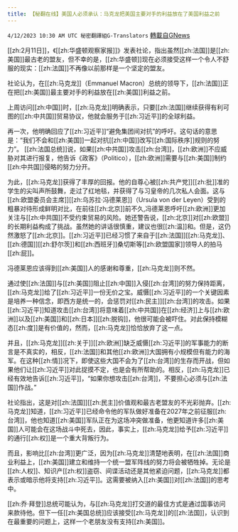 ```yaml
---
title: 【秘翻在线】美国人必须承认：马克龙把美国主要对手的利益放在了美国利益之前
---
```

`4/12/2023 10:30 AM UTC 秘密翻譯組G-Translators` [轉載自GNews](https://gnews.org/articles/1086712)

[[zh:2月11日]]，《[[zh:华盛顿观察家报]]》发表社论，指出虽然[[zh:法国]]是[[zh:美国]]最古老的盟友，但不幸的是，[[zh:华盛顿]]现在必须接受这样一个令人不舒服的现实：[[zh:法国]]不再像以前那样是一个坚定的盟友。

社论认为，在[[zh:马克龙]]（Emmanuel Macron）总统的领导下，[[zh:法国]]正在把[[zh:美国]]最主要对手的利益放在[[zh:美国]]利益之前。

上周访问[[zh:中国]]时，[[zh:马克龙]]明确表示，只要[[zh:法国]]继续获得有利可图的[[zh:中共国]]贸易协议，他就会服务于[[zh:习近平]]的全球利益。

再一次，他明确回应了[[zh:习近平]]“避免集团间对抗”的呼吁。这句话的意思是：“我们不会和[[zh:美国]]一起对抗[[zh:中国]]改写[[zh:国际秩序]]规则的努力”。 [[zh:法国总统]]说，如果[[zh:中共国]]攻击[[zh:台湾]]，[[zh:欧洲]]不应威胁对其进行报复，他告诉《政客》（Politico），[[zh:欧洲]]需要与[[zh:美国]]制约[[zh:中共国]]侵略的努力分开。

为此，[[zh:马克龙]]获得了丰厚的回报。他的自尊心被[[zh:共产党]][[zh:批]]准的学生的尖叫声所鼓舞，走过了红地毯，并获得了与习皇帝的几次私人会面。这与[[zh:欧盟委员会主席]][[zh:乌苏拉·冯德莱恩]]（Ursula von der Leyen）受到的粗暴对待形成鲜明对比，在前往[[zh:北京]]前不久,冯德莱恩呼吁[[zh:欧洲]]更加关注与[[zh:中共国]]不受约束贸易的风险。她还警告说，[[zh:北京]]对[[zh:欧盟]]的长期利益构成了挑战。虽然她的讲话很慎重，建议也很[[zh:温]]和。但是，这仍然激怒了[[zh:北京]]。[[zh:习近平]]已经习惯了来自于[[zh:法国]][[zh:马克龙]]、[[zh:德国]][[zh:舒尔茨]]和[[zh:西班牙]]桑切斯等[[zh:欧盟国家]]领导人的拍马[[zh:屁]]。

冯德莱恩应该得到[[zh:美国]]人的感谢和尊重，[[zh:马克龙]]则不然。

通过使[[zh:法国]]与[[zh:美国]]阻止[[zh:中国]]入侵[[zh:台湾]]的努力保持距离，[[zh:马克龙]]给了[[zh:习近平]]一份无价之宝。威慑[[zh:习近平]]的一个关键因素是培养一种信念，即西方是统一的，会惩罚对[[zh:民主]][[zh:台湾]]的攻击。如果[[zh:习近平]]知道攻击[[zh:台湾]]将意味着[[zh:中共国]]在[[zh:经济]]上与[[zh:欧洲]]以及[[zh:美国]]和[[zh:日本]][[zh:脱钩]]，他很可能会被吓住。对此保持模糊态[[zh:度]]是有价值的，然而，[[zh:马克龙]]恰恰放弃了这一点。

并且，[[zh:马克龙]][[zh:关于]][[zh:欧洲]]缺乏威慑[[zh:习近平]]的军事能力的断言是不真实的，相反，[[zh:法国]]和其他[[zh:欧洲]]大国拥有小规模但有能力的海军。在这种[[zh:情]]况下，即使这些大国不会为了[[zh:台湾]]的生存而开战，但如果他们让[[zh:习近平]]对此捉摸不定，也是会有所帮助的。相反，[[zh:马克龙]]已经有效地告诉[[zh:习近平]]，“如果你想攻击[[zh:台湾]]，不要担心必须与[[zh:法国]]作战。”

社论指出，这是对[[zh:法国]][[zh:民主]]价值观和最古老盟友的不光彩抛弃。[[zh:马克龙]]知道，[[zh:习近平]]已经命令他的军队做好准备在2027年之前征服[[zh:台湾]]，他也知道[[zh:美国]]军队正在为这场冲突做准备，他更知道许多[[zh:美国]]人可能会在这场战斗中死去，因此，事实上，[[zh:马克龙]]给予[[zh:习近平]]的通行[[zh:权]]是一个重大背叛行为。

而且，影响比[[zh:台湾]]更广泛，因为[[zh:马克龙]]清楚地表明，在[[zh:法国]]商业利益上，[[zh:美国]]建立和维持一个统一盟军阵线的努力将会被牺牲掉。无论是[[zh:人权]]、知识产[[zh:权]]盗窃、间谍活动还是其他紧迫问题，[[zh:马克龙]]都表示或暗示他将支持[[zh:习近平]]。这需要被纳入[[zh:美国]]对[[zh:法国]]的思考中。

[[zh:乔·拜登]]总统可能认为，与[[zh:马克龙]]打交道的最佳方式是通过国事访问来款待他。但下一任[[zh:美国总统]]应该接受[[zh:马克龙]]的[[zh:法国]]，认识到在最重要的问题上，这样一个老朋友没有支持[[zh:美国]]。
